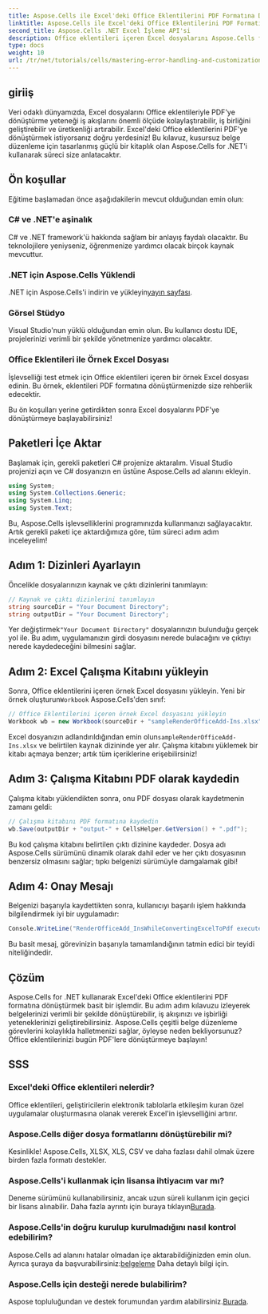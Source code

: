 ```yaml
---
title: Aspose.Cells ile Excel'deki Office Eklentilerini PDF Formatına Dönüştürün
linktitle: Aspose.Cells ile Excel'deki Office Eklentilerini PDF Formatına Dönüştürün
second_title: Aspose.Cells .NET Excel İşleme API'si
description: Office eklentileri içeren Excel dosyalarını Aspose.Cells for .NET ile sorunsuz bir şekilde PDF formatına nasıl dönüştüreceğinizi öğrenerek Excel iş akışlarınızın tüm potansiyelini ortaya çıkarın. Bu kapsamlı kılavuz adım adım bir yaklaşım sunar.
type: docs
weight: 10
url: /tr/net/tutorials/cells/mastering-error-handling-and-customization/render-office-add-ins-in-excel-to-pdf-format/
---
```

## giriiş

Veri odaklı dünyamızda, Excel dosyalarını Office eklentileriyle PDF'ye dönüştürme yeteneği iş akışlarını önemli ölçüde kolaylaştırabilir, iş birliğini geliştirebilir ve üretkenliği artırabilir. Excel'deki Office eklentilerini PDF'ye dönüştürmek istiyorsanız doğru yerdesiniz! Bu kılavuz, kusursuz belge düzenleme için tasarlanmış güçlü bir kitaplık olan Aspose.Cells for .NET'i kullanarak süreci size anlatacaktır.

## Ön koşullar

Eğitime başlamadan önce aşağıdakilerin mevcut olduğundan emin olun:

### C# ve .NET'e aşinalık
C# ve .NET framework'ü hakkında sağlam bir anlayış faydalı olacaktır. Bu teknolojilere yeniyseniz, öğrenmenize yardımcı olacak birçok kaynak mevcuttur.

### .NET için Aspose.Cells Yüklendi
 .NET için Aspose.Cells'i indirin ve yükleyin[yayın sayfası](https://releases.aspose.com/cells/net/).

### Görsel Stüdyo
Visual Studio'nun yüklü olduğundan emin olun. Bu kullanıcı dostu IDE, projelerinizi verimli bir şekilde yönetmenize yardımcı olacaktır.

### Office Eklentileri ile Örnek Excel Dosyası
İşlevselliği test etmek için Office eklentileri içeren bir örnek Excel dosyası edinin. Bu örnek, eklentileri PDF formatına dönüştürmenizde size rehberlik edecektir.

Bu ön koşulları yerine getirdikten sonra Excel dosyalarını PDF'ye dönüştürmeye başlayabilirsiniz!

## Paketleri İçe Aktar
Başlamak için, gerekli paketleri C# projenize aktaralım. Visual Studio projenizi açın ve C# dosyanızın en üstüne Aspose.Cells ad alanını ekleyin.

```csharp
using System;
using System.Collections.Generic;
using System.Linq;
using System.Text;
```
Bu, Aspose.Cells işlevselliklerini programınızda kullanmanızı sağlayacaktır. Artık gerekli paketi içe aktardığımıza göre, tüm süreci adım adım inceleyelim!

## Adım 1: Dizinleri Ayarlayın

Öncelikle dosyalarınızın kaynak ve çıktı dizinlerini tanımlayın:

```csharp
// Kaynak ve çıktı dizinlerini tanımlayın
string sourceDir = "Your Document Directory";
string outputDir = "Your Document Directory";
```

 Yer değiştirmek`"Your Document Directory"` dosyalarınızın bulunduğu gerçek yol ile. Bu adım, uygulamanızın girdi dosyasını nerede bulacağını ve çıktıyı nerede kaydedeceğini bilmesini sağlar.

## Adım 2: Excel Çalışma Kitabını yükleyin

 Sonra, Office eklentilerini içeren örnek Excel dosyasını yükleyin. Yeni bir örnek oluşturun`Workbook` Aspose.Cells'den sınıf:

```csharp
// Office Eklentilerini içeren örnek Excel dosyasını yükleyin
Workbook wb = new Workbook(sourceDir + "sampleRenderOfficeAdd-Ins.xlsx");
```

 Excel dosyanızın adlandırıldığından emin olun`sampleRenderOfficeAdd-Ins.xlsx` ve belirtilen kaynak dizininde yer alır. Çalışma kitabını yüklemek bir kitabı açmaya benzer; artık tüm içeriklerine erişebilirsiniz!

## Adım 3: Çalışma Kitabını PDF olarak kaydedin

Çalışma kitabı yüklendikten sonra, onu PDF dosyası olarak kaydetmenin zamanı geldi:

```csharp
// Çalışma kitabını PDF formatına kaydedin
wb.Save(outputDir + "output-" + CellsHelper.GetVersion() + ".pdf");
```

Bu kod çalışma kitabını belirtilen çıktı dizinine kaydeder. Dosya adı Aspose.Cells sürümünü dinamik olarak dahil eder ve her çıktı dosyasının benzersiz olmasını sağlar; tıpkı belgenizi sürümüyle damgalamak gibi!

## Adım 4: Onay Mesajı

Belgenizi başarıyla kaydettikten sonra, kullanıcıyı başarılı işlem hakkında bilgilendirmek iyi bir uygulamadır:

```csharp
Console.WriteLine("RenderOfficeAdd_InsWhileConvertingExcelToPdf executed successfully.");
```

Bu basit mesaj, görevinizin başarıyla tamamlandığının tatmin edici bir teyidi niteliğindedir.

## Çözüm

Aspose.Cells for .NET kullanarak Excel'deki Office eklentilerini PDF formatına dönüştürmek basit bir işlemdir. Bu adım adım kılavuzu izleyerek belgelerinizi verimli bir şekilde dönüştürebilir, iş akışınızı ve işbirliği yeteneklerinizi geliştirebilirsiniz. Aspose.Cells çeşitli belge düzenleme görevlerini kolaylıkla halletmenizi sağlar, öyleyse neden bekliyorsunuz? Office eklentilerinizi bugün PDF'lere dönüştürmeye başlayın!

## SSS

### Excel'deki Office eklentileri nelerdir?
Office eklentileri, geliştiricilerin elektronik tablolarla etkileşim kuran özel uygulamalar oluşturmasına olanak vererek Excel'in işlevselliğini artırır.

### Aspose.Cells diğer dosya formatlarını dönüştürebilir mi?
Kesinlikle! Aspose.Cells, XLSX, XLS, CSV ve daha fazlası dahil olmak üzere birden fazla formatı destekler.

### Aspose.Cells'i kullanmak için lisansa ihtiyacım var mı?
Deneme sürümünü kullanabilirsiniz, ancak uzun süreli kullanım için geçici bir lisans alınabilir. Daha fazla ayrıntı için buraya tıklayın[Burada](https://purchase.aspose.com/temporary-license/).

### Aspose.Cells'in doğru kurulup kurulmadığını nasıl kontrol edebilirim?
 Aspose.Cells ad alanını hatalar olmadan içe aktarabildiğinizden emin olun. Ayrıca şuraya da başvurabilirsiniz:[belgeleme](https://reference.aspose.com/cells/net/) Daha detaylı bilgi için.

### Aspose.Cells için desteği nerede bulabilirim?
 Aspose topluluğundan ve destek forumundan yardım alabilirsiniz.[Burada](https://forum.aspose.com/c/cells/9).